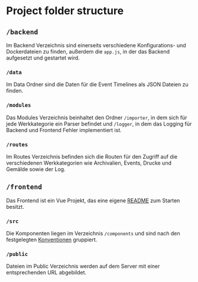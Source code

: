 # Project folder structure

## `/backend`

Im Backend Verzeichnis sind einerseits verschiedene Konfigurations- und Dockerdateien zu finden, außerdem die `app.js`, 
in der das Backend aufgesetzt und gestartet wird.

### `/data`

Im Data Ordner sind die Daten für die Event Timelines als JSON Dateien zu finden.

### `/modules`

Das Modules Verzeichnis beinhaltet den Ordner `/importer`, in dem sich für jede Werkkategorie ein Parser befindet und 
`/logger`, in dem das Logging für Backend und Frontend Fehler implementiert ist.

### `/routes`

Im Routes Verzeichnis befinden sich die Routen für den Zugriff auf die verschiedenen Werkkategorien wie Archivalien, 
Events, Drucke und Gemälde sowie der Log.

## `/frontend`

Das Frontend ist ein Vue Projekt, das eine eigene [README](https://github.com/BenPag/cranach/tree/develop/frontend) zum 
Starten besitzt.

### `/src`

Die Komponenten liegen im Verzeichnis `/components` und sind nach den festgelegten 
[Konventionen](https://github.com/BenPag/cranach/blob/feature/%23215-collaboration/docs/contribution/conventions.md) 
gruppiert.

### `/public`

Dateien im Public Verzeichnis werden auf dem Server mit einer entsprechenden URL abgebildet.
